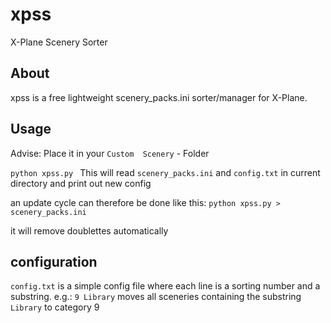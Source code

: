 # xpss
X-Plane Scenery Sorter

## About

xpss is a free lightweight scenery_packs.ini sorter/manager  for X-Plane.

## Usage
Advise: Place it in your `Custom  Scenery` - Folder

`python xpss.py ` 
This will read `scenery_packs.ini` and `config.txt` in current directory and print out new config

an update cycle can therefore be done like this: `python xpss.py > scenery_packs.ini`

it will remove doublettes automatically


## configuration
`config.txt` is a simple config file where each line is a sorting number and a substring. 
e.g.: `9 Library` moves all sceneries containing the substring `Library` to category 9
